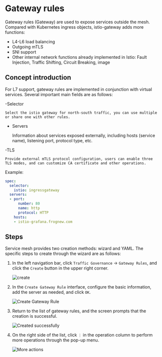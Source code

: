 # Gateway rules

Gateway rules (Gateway) are used to expose services outside the mesh. Compared with Kubernetes ingress objects, istio-gateway adds more functions:

- L4-L6 load balancing
- Outgoing mTLS
- SNI support
- Other internal network functions already implemented in Istio: Fault Injection, Traffic Shifting, Circuit Breaking, image

## Concept introduction

For L7 support, gateway rules are implemented in conjunction with virtual services. Several important main fields are as follows:

-Selector

    Select the istio gateway for north-south traffic, you can use multiple or share one with other rules.

- Servers

    Information about services exposed externally, including hosts (service name), listening port, protocol type, etc.

-TLS

    Provide external mTLS protocol configuration, users can enable three TLS modes, and can customize CA certificate and other operations.

Example:

```yaml
spec:
  selector:
    istio: ingressgateway
  servers:
  - port:
      number: 80
      name: http
      protocol: HTTP
    hosts:
    - istio-grafana.frognew.com
```

## Steps

Service mesh provides two creation methods: wizard and YAML. The specific steps to create through the wizard are as follows:

1. In the left navigation bar, click `Traffic Governance` -> `Gateway Rules`, and click the `Create` button in the upper right corner.

    ![create](../../images/gaterule01.png)

2. In the `Create Gateway Rule` interface, configure the basic information, add the server as needed, and click `OK`.

    ![Create Gateway Rule](../../images/gaterule02.png)

3. Return to the list of gateway rules, and the screen prompts that the creation is successful.

    ![Created successfully](../../images/gaterule03.png)

4. On the right side of the list, click `⋮` in the operation column to perform more operations through the pop-up menu.

    ![More actions](../../images/gaterule04.png)